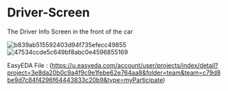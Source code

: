 # Driver-Screen
The Driver Info Screen in the front of the car



![b839ab515592403d94f735efecc49855](https://github.com/Illinois-State-Solar-Car/Driver-Screen/assets/67300048/1175f0be-1e8b-4e8b-8d87-0a7c73659cc6)
![47534ccde5c649bf8abc0e4596855169](https://github.com/Illinois-State-Solar-Car/Driver-Screen/assets/67300048/1d6f83a5-5544-4eeb-b2ec-5a03c0329a99)


EasyEDA File : (https://u.easyeda.com/account/user/projects/index/detail?project=3e8da20b0c9a4f9c9e1febe62e764aa8&folder=team&team=c79d8be9d7c84f4296f64443833c20b9&type=myParticipate)
